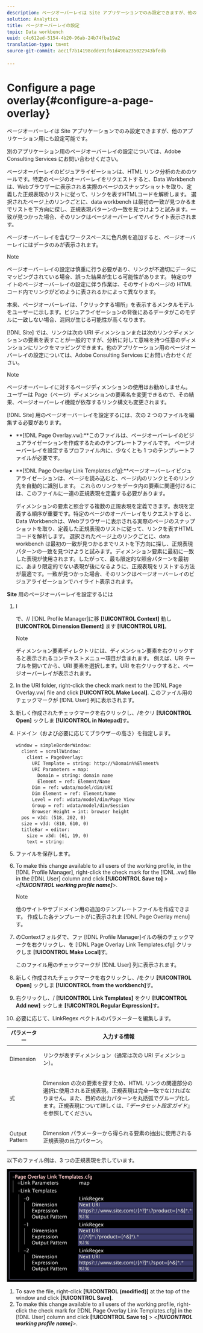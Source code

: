 ```yaml
---
description: ページオーバーレイは Site アプリケーションでのみ設定できますが、他のアプリケーション用にも設定可能です。
solution: Analytics
title: ページオーバーレイの設定
topic: Data workbench
uuid: c4c612ed-5154-4b20-96ab-24b74fba19a2
translation-type: tm+mt
source-git-commit: aec1f7b14198cdde91f61d490a235022943bfedb

---
```



# Configure a page overlay{#configure-a-page-overlay}

ページオーバーレイは Site アプリケーションでのみ設定できますが、他のアプリケーション用にも設定可能です。

別のアプリケーション用のページオーバーレイの設定については、Adobe Consulting Services にお問い合わせください。

ページオーバーレイのビジュアライゼーションは、HTML リンク分析のためのツールです。特定のページのオーバーレイをリクエストすると、Data Workbenchは、Webブラウザーに表示される実際のページのスナップショットを取り、定義した正規表現のリストに従って、リンクを表すHTMLコードを解析します。 選択されたページ上のリンクごとに、data workbench は最初の一致が見つかるまでリストを下方向に探し、正規表現パターンの一致を見つけようと試みます。一致が見つかった場合、そのリンクはページオーバーレイでハイライト表示されます。

ページオーバーレイを含むワークスペースに色凡例を追加すると、ページオーバーレイにはデータのみが表示されます。

>[!NOTE]
>
>ページオーバーレイの設定は慎重に行う必要があり、リンクが不適切にデータにマッピングされている場合、誤った結果が生じる可能性があります。 特定のサイトのページオーバーレイの設定に伴う作業は、そのサイトのページの HTML コード内でリンクがどのように表されるかによって異なります。

本来、ページオーバーレイは、「クリックする場所」を表示するメンタルモデルをユーザーに示します。ビジュアライゼーションの背後にあるデータがこのモデルに一致しない場合、混同が生じる可能性が高くなります。

[!DNL Site] では、リンクは次の URI ディメンションまたは次のリンクディメンションの要素を表すことが一般的ですが、分析に対して意味を持つ任意のディメンションにリンクをマッピングできます。他のアプリケーション用のページオーバーレイの設定については、Adobe Consulting Services にお問い合わせください。

>[!NOTE]
>
>ページオーバーレイに対するページディメンションの使用はお勧めしません。 ユーザーは Page（ページ）ディメンションの要素名を変更できるので、その結果、ページオーバーレイ機能が依存するリンク構文も変更されます。

[!DNL Site] 用のページオーバーレイを設定するには、次の 2 つのファイルを編集する必要があります。

* **[!DNL Page Overlay.vw]:**このファイルは、ページオーバーレイのビジュアライゼーションを作成するためのテンプレートファイルです。 ページオーバーレイを設定するプロファイル内に、少なくとも 1 つのテンプレートファイルが必要です。
* **[!DNL Page Overlay Link Templates.cfg]:**ページオーバーレイビジュアライゼーションは、ページを読み込むと、ページ内のリンクとそのリンク先を自動的に識別します。 これらのリンクをデータ内の要素に関連付けるには、このファイルに一連の正規表現を定義する必要があります。

   ディメンションの要素と照合する複数の正規表現を定義できます。表現を定義する順序が重要です。特定のページのオーバーレイをリクエストすると、Data Workbenchは、Webブラウザーに表示される実際のページのスナップショットを取り、定義した正規表現のリストに従って、リンクを表すHTMLコードを解析します。 選択されたページ上のリンクごとに、data workbench は最初の一致が見つかるまでリストを下方向に探し、正規表現パターンの一致を見つけようと試みます。ディメンション要素に最初に一致した表現が使用されます。したがって、最も限定的な照合パターンを最初に、あまり限定的でない表現が後になるように、正規表現をリストする方法が最適です。一致が見つかった場合、そのリンクはページオーバーレイのビジュアライゼーションでハイライト表示されます。

**Site** 用のページオーバーレイを設定するには

1. I

   で、// [!DNL Profile Manager]に移 **[!UICONTROL Context]** 動し **[!UICONTROL Dimension Element]** ます **[!UICONTROL URI]**。

   >[!NOTE]
   >
   >ディメンション要素ディレクトリには、ディメンション要素を右クリックすると表示されるコンテキストメニュー項目が含まれます。 例えば、URI テーブルを開いてから、URI 要素を選択します。URI を右クリックすると、ページオーバーレイが表示されます。

1. In the URI folder, right-click the check mark next to the [!DNL Page Overlay.vw] file and click **[!UICONTROL Make Local]**. このファイル用のチェックマークが [!DNL User] 列に表示されます。
1. 新しく作成されたチェックマークを右クリックし、/をクリ **[!UICONTROL Open]** ックしま **[!UICONTROL in Notepad]**&#x200B;す。
1. ドメイン（および必要に応じてブラウザーの高さ）を指定します。

   ```
   window = simpleBorderWindow: 
     client = scrollWindow: 
       client = PageOverlay: 
         URI Template = string: http://%Domain%%Element%
         URI Parameters = map: 
           Domain = string: domain name
           Element = ref: Element/Name
         Dim = ref: wdata/model/dim/URI
         Dim Element = ref: Element/Name
         Level = ref: wdata/model/dim/Page View
         Group = ref: wdata/model/dim/Session
         Browser Height = int: browser height
     pos = v3d: (518, 202, 0)
     size = v3d: (810, 610, 0)
     titleBar = editor: 
       size = v3d: (61, 19, 0)
       text = string: 
   ```

1. ファイルを保存します。
1. To make this change available to all users of the working profile, in the [!DNL Profile Manager], right-click the check mark for the [!DNL .vw] file in the [!DNL User] column and click **[!UICONTROL Save to]** > *&lt;**[!UICONTROL working profile name]**>*.

   >[!NOTE]
   >
   >他のサイトやサブドメイン用の追加のテンプレートファイルを作成できます。 作成した各テンプレートがに表示されま [!DNL Page Overlay menu]す。

1. のContextフォルダで、ファ [!DNL Profile Manager]イルの横のチェックマークを右クリックし、を [!DNL Page Overlay Link Templates.cfg] クリックしま **[!UICONTROL Make Local]**&#x200B;す。

   このファイル用のチェックマークが [!DNL User] 列に表示されます。

1. 新しく作成されたチェックマークを右クリックし、/をクリ **[!UICONTROL Open]** ックしま **[!UICONTROL from the workbench]**&#x200B;す。
1. 右クリックし、/ **[!UICONTROL Link Templates]** をクリ **[!UICONTROL Add new]** ックしま **[!UICONTROL Regular Expression]**&#x200B;す。
1. 必要に応じて、LinkRegex ベクトルのパラメーターを編集します。

<table id="table_24DD4BB5009542F7BB1DA3318E2E6E2B"> 
 <thead> 
  <tr> 
   <th colname="col1" class="entry"> パラメーター </th> 
   <th colname="col2" class="entry"> 入力する情報 </th> 
  </tr>
 </thead>
 <tbody> 
  <tr> 
   <td colname="col1"> <p>Dimension </p> </td> 
   <td colname="col2"> <p>リンクが表すディメンション（通常は次の URI ディメンション）。 </p> </td> 
  </tr> 
  <tr> 
   <td colname="col1"> <p>式 </p> </td> 
   <td colname="col2"> <p>Dimension の次の要素を探すため、HTML リンクの関連部分の選択に使用される正規表現。正規表現は完全一致でなければなりません。また、目的の出力パターンを丸括弧でグループ化します。正規表現について詳しくは、『<i>データセット設定ガイド</i>』を参照してください。 </p> </td> 
  </tr> 
  <tr> 
   <td colname="col1"> <p>Output Pattern </p> </td> 
   <td colname="col2"> <p>Dimension パラメーターから得られる要素の抽出に使用される正規表現の出力パターン。 </p> </td> 
  </tr> 
 </tbody> 
</table>

以下のファイル例は、3 つの正規表現を示しています。

![](assets/cfg_PageOverlayLinkTemplates_Example.png)

1. To save the file, right-click **[!UICONTROL (modified)]** at the top of the window and click **[!UICONTROL Save]**.
1. To make this change available to all users of the working profile, right-click the check mark for [!DNL Page Overlay Link Templates.cfg] in the [!DNL User] column and click **[!UICONTROL Save to]** > *&lt;**[!UICONTROL working profile name]**>*.

